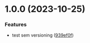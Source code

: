 # 1.0.0 (2023-10-25)


### Features

* test sem versioning ([939ef0f](https://github.com/ryszardorlikowski/test-panas-ui/commit/939ef0f0657bae902385553b9daee5302d6e0e26))
